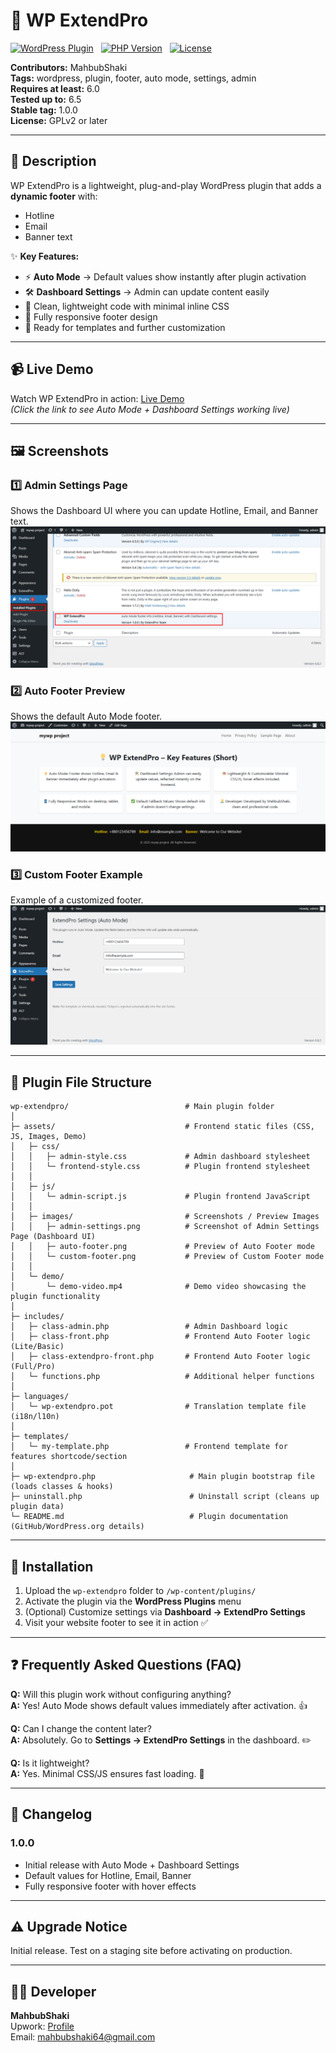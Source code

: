 # 🎉 WP ExtendPro

[![WordPress Plugin](https://img.shields.io/badge/WordPress-6.0+-blue)](https://wordpress.org/) &nbsp;
[![PHP Version](https://img.shields.io/badge/PHP-7.4+-orange)](https://www.php.net/) &nbsp;
[![License](https://img.shields.io/badge/License-GPLv2+-green)](https://www.gnu.org/licenses/gpl-2.0.html)
 
**Contributors:** MahbubShaki  
**Tags:** wordpress, plugin, footer, auto mode, settings, admin  
**Requires at least:** 6.0  
**Tested up to:** 6.5  
**Stable tag:** 1.0.0  
**License:** GPLv2 or later

---

## 📌 Description

WP ExtendPro is a lightweight, plug-and-play WordPress plugin that adds a **dynamic footer** with:

- Hotline  
- Email  
- Banner text  

✨ **Key Features:**
- ⚡ **Auto Mode** → Default values show instantly after plugin activation  
- 🛠️ **Dashboard Settings** → Admin can update content easily  
- 🎨 Clean, lightweight code with minimal inline CSS  
- 📱 Fully responsive footer design  
- 📝 Ready for templates and further customization

---

## 📹 Live Demo

Watch WP ExtendPro in action: [Live Demo](assets/demo/wp-extendpro-demo.gif)  
*(Click the link to see Auto Mode + Dashboard Settings working live)*

---

## 🖼️ Screenshots

### 1️⃣ Admin Settings Page
Shows the Dashboard UI where you can update Hotline, Email, and Banner text.  
![Admin Settings - Dashboard UI](assets/images/admin-settings.png)

### 2️⃣ Auto Footer Preview
Shows the default Auto Mode footer.  
![Auto Footer](assets/images/auto-footer.png)

### 3️⃣ Custom Footer Example
Example of a customized footer.  
![Customization Example](assets/images/custom-footer.png)

---

## 📂 Plugin File Structure

```text
wp-extendpro/                          # Main plugin folder
│
├─ assets/                             # Frontend static files (CSS, JS, Images, Demo)
│   ├─ css/
│   │   ├─ admin-style.css             # Admin dashboard stylesheet
│   │   └─ frontend-style.css          # Plugin frontend stylesheet
│   │
│   ├─ js/
│   │   └─ admin-script.js             # Plugin frontend JavaScript
│   │
│   ├─ images/                         # Screenshots / Preview Images
│   │   ├─ admin-settings.png          # Screenshot of Admin Settings Page (Dashboard UI)
│   │   ├─ auto-footer.png             # Preview of Auto Footer mode
│   │   └─ custom-footer.png           # Preview of Custom Footer mode
│   │
│   └─ demo/
│       └─ demo-video.mp4              # Demo video showcasing the plugin functionality
│
├─ includes/
│   ├─ class-admin.php                 # Admin Dashboard logic
│   ├─ class-front.php                 # Frontend Auto Footer logic (Lite/Basic)
│   ├─ class-extendpro-front.php       # Frontend Auto Footer logic (Full/Pro)
│   └─ functions.php                   # Additional helper functions
│
├─ languages/
│   └─ wp-extendpro.pot                # Translation template file (i18n/l10n)
│
├─ templates/
│   └─ my-template.php                 # Frontend template for features shortcode/section
│
├─ wp-extendpro.php                     # Main plugin bootstrap file (loads classes & hooks)
├─ uninstall.php                        # Uninstall script (cleans up plugin data)
└─ README.md                            # Plugin documentation (GitHub/WordPress.org details)
```
---

## 🚀 Installation

1. Upload the `wp-extendpro` folder to `/wp-content/plugins/`  
2. Activate the plugin via the **WordPress Plugins** menu  
3. (Optional) Customize settings via **Dashboard → ExtendPro Settings**  
4. Visit your website footer to see it in action ✅

---

## ❓ Frequently Asked Questions (FAQ)

**Q:** Will this plugin work without configuring anything?  
**A:** Yes! Auto Mode shows default values immediately after activation. 👍

**Q:** Can I change the content later?  
**A:** Absolutely. Go to **Settings → ExtendPro Settings** in the dashboard. ✏️

**Q:** Is it lightweight?  
**A:** Yes. Minimal CSS/JS ensures fast loading. 🚀

---

## 📜 Changelog

### 1.0.0
* Initial release with Auto Mode + Dashboard Settings  
* Default values for Hotline, Email, Banner  
* Fully responsive footer with hover effects  

---

## ⚠️ Upgrade Notice

Initial release. Test on a staging site before activating on production.

---

## 🧑‍💻 Developer

**MahbubShaki**  
Upwork: [Profile](https://upwork.com/freelancers/~015df70a23d7f58180)  
Email: mahbubshaki64@gmail.com

